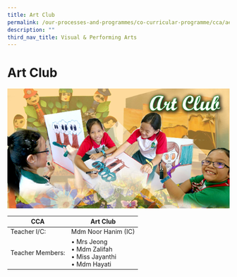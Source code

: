 ```yaml
---
title: Art Club
permalink: /our-processes-and-programmes/co-curricular-programme/cca/aesthetics/art-club
description: ""
third_nav_title: Visual & Performing Arts
---
```

# **Art Club**

![](/images/artclub2016.jpg)

| CCA   	| Art Club 	|
|---	|---	|
| Teacher I/C:   	| Mdm Noor Hanim (IC) 	|
| Teacher Members:   	| • Mrs Jeong<br>• Mdm Zalifah<br>• Miss Jayanthi<br>• Mdm Hayati 	|